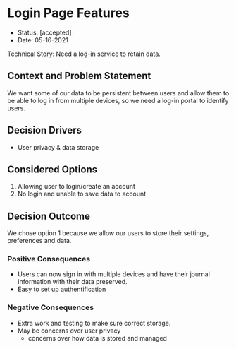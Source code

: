 # Login Page Features

* Status: [accepted]
* Date: 05-16-2021

Technical Story: Need a log-in service to retain data.

## Context and Problem Statement
We want some of our data to be persistent between users and allow them to be able to log in from multiple devices, so we need a log-in portal to identify users.

## Decision Drivers

* User privacy & data storage

## Considered Options

1. Allowing user to login/create an account
2. No login and unable to save data to account

## Decision Outcome

We chose option 1 because we allow our users to store their settings, preferences and data.

### Positive Consequences

* Users can now sign in with multiple devices and have their journal information with their data preserved.
* Easy to set up authentification

### Negative Consequences

* Extra work and testing to make sure correct storage.
* May be concerns over user privacy
  * concerns over how data is stored and managed

